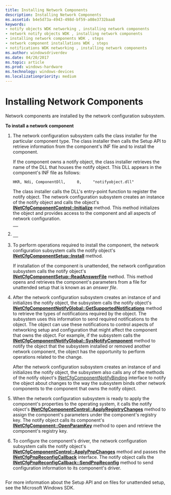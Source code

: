 ```yaml
---
title: Installing Network Components
description: Installing Network Components
ms.assetid: b4e5d73a-4943-498d-bf59-a08e3732baa8
keywords:
- notify objects WDK networking , installing network components
- network notify objects WDK , installing network components
- installing network components WDK , steps
- network component installations WDK , steps
- notifications WDK networking , installing network components
ms.author: windowsdriverdev
ms.date: 04/20/2017
ms.topic: article
ms.prod: windows-hardware
ms.technology: windows-devices
ms.localizationpriority: medium
---
```


# Installing Network Components





Network components are installed by the network configuration subsystem.

**To install a network component**

1.  The network configuration subsystem calls the class installer for the particular component type. The class installer then calls the Setup API to retrieve information from the component's INF file and to install the component.

    If the component owns a notify object, the class installer retrieves the name of the DLL that houses the notify object. This DLL appears in the component's INF file as follows:

    ```
    HKR, Ndi, ComponentDll,     0,     "notifyobject.dll"
    ```

    The class installer calls the DLL's entry-point function to register the notify object. The network configuration subsystem creates an instance of the notify object and calls the object's [**INetCfgComponentControl::Initialize**](https://msdn.microsoft.com/library/windows/hardware/ff547729) method. This method initializes the object and provides access to the component and all aspects of network configuration.

2.  <span codelanguage=""></span>
    <table>
    <colgroup>
    <col width="100%" />
    </colgroup>
    <tbody>
    <tr class="odd">
    <td align="left"><pre><code></code></pre></td>
    </tr>
    </tbody>
    </table>

3.  To perform operations required to install the component, the network configuration subsystem calls the notify object's [**INetCfgComponentSetup::Install**](https://msdn.microsoft.com/library/windows/hardware/ff547762) method.

    If installation of the component is unattended, the network configuration subsystem calls the notify object's [**INetCfgComponentSetup::ReadAnswerFile**](https://msdn.microsoft.com/library/windows/hardware/ff547765) method. This method opens and retrieves the component's parameters from a file for unattended setup that is known as an *answer file*.

4.  After the network configuration subsystem creates an instance of and initializes the notify object, the subsystem calls the notify object's [**INetCfgComponentNotifyGlobal::GetSupportedNotifications**](https://msdn.microsoft.com/library/windows/hardware/ff547734) method to retrieve the types of notifications required by the object. The subsystem uses this information to send required notifications to the object. The object can use these notifications to control aspects of networking setup and configuration that might affect the component that owns the object. For example, if the subsystem calls the [**INetCfgComponentNotifyGlobal::SysNotifyComponent**](https://msdn.microsoft.com/library/windows/hardware/ff547736) method to notify the object that the subsystem installed or removed another network component, the object has the opportunity to perform operations related to the change.

    After the network configuration subsystem creates an instance of and initializes the notify object, the subsystem also calls any of the methods of the notify object's [INetCfgComponentNotifyBinding](https://msdn.microsoft.com/library/windows/hardware/ff547730) interface to notify the object about changes to the way the subsystem binds other network components to the component that owns the notify object.

5.  When the network configuration subsystem is ready to apply the component's properties to the operating system, it calls the notify object's [**INetCfgComponentControl::ApplyRegistryChanges**](https://msdn.microsoft.com/library/windows/hardware/ff547727) method to assign the component's parameters under the component's registry key. The notify object calls its component's [**INetCfgComponent::OpenParamKey**](https://msdn.microsoft.com/library/windows/hardware/ff547890) method to open and retrieve the component's registry key.

6.  To configure the component's driver, the network configuration subsystem calls the notify object's [**INetCfgComponentControl::ApplyPnpChanges**](https://msdn.microsoft.com/library/windows/hardware/ff547726) method and passes the [**INetCfgPnpReconfigCallback**](https://msdn.microsoft.com/library/windows/hardware/ff547935) interface. The notify object calls the [**INetCfgPnpReconfigCallback::SendPnpReconfig**](https://msdn.microsoft.com/library/windows/hardware/ff547943) method to send configuration information to its component's driver.

```

```

For more information about the Setup API and on files for unattended setup, see the Microsoft Windows SDK.

 

 





